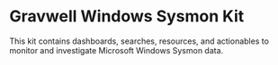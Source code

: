 # Gravwell Windows Sysmon Kit

This kit contains dashboards, searches, resources, and actionables to monitor and investigate Microsoft Windows Sysmon data.
